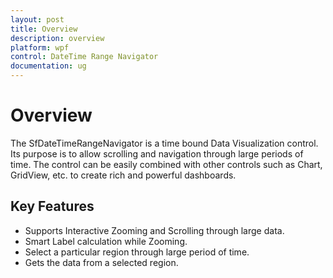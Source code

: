 ```yaml
---
layout: post
title: Overview
description: overview
platform: wpf
control: DateTime Range Navigator
documentation: ug
---
```


# Overview

The SfDateTimeRangeNavigator is a time bound Data Visualization control. Its purpose is to allow scrolling and navigation through large periods of time. The control can be easily combined with other controls such as Chart, GridView, etc. to create rich and powerful dashboards.

## Key Features

* Supports Interactive Zooming and Scrolling through large data.
* Smart Label calculation while Zooming.
* Select a particular region through large period of time.
* Gets the data from a selected region. 



